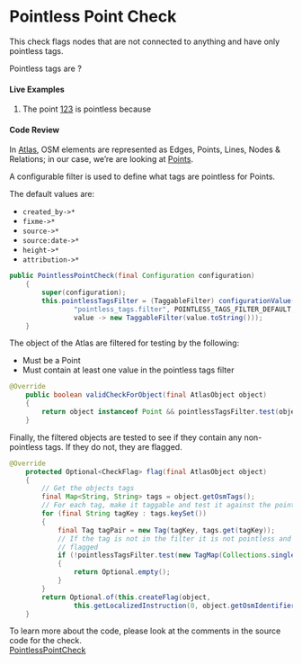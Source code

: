 # Pointless Point Check

This check flags nodes that are not connected to anything and have only pointless tags.

Pointless tags are ?

#### Live Examples

1. The point [123]() is pointless because 

#### Code Review

In [Atlas](https://github.com/osmlab/atlas), OSM elements are represented as Edges, Points, Lines, Nodes & Relations; in our case, we’re are looking at [Points](https://github.com/osmlab/atlas/blob/dev/src/main/java/org/openstreetmap/atlas/geography/atlas/items/Point.java).

A configurable filter is used to define what tags are pointless for Points.

The default values are:

* `created_by->*` 
* `fixme->*`
* `source->*`
* `source:date->*`
* `height->*`
* `attribution->*`

```java
public PointlessPointCheck(final Configuration configuration)
    {
        super(configuration);
        this.pointlessTagsFilter = (TaggableFilter) configurationValue(configuration,
                "pointless_tags.filter", POINTLESS_TAGS_FILTER_DEFAULT,
                value -> new TaggableFilter(value.toString()));
    }
```

The object of the Atlas are filtered for testing by the following:

* Must be a Point
* Must contain at least one value in the pointless tags filter

```java
@Override
    public boolean validCheckForObject(final AtlasObject object)
    {
        return object instanceof Point && pointlessTagsFilter.test(object);
    }
```

Finally, the filtered objects are tested to see if they contain any non-pointless tags. If they do not, they are flagged.

```java
@Override
    protected Optional<CheckFlag> flag(final AtlasObject object)
    {
        // Get the objects tags
        final Map<String, String> tags = object.getOsmTags();
        // For each tag, make it taggable and test it against the pointlessTagsFilter
        for (final String tagKey : tags.keySet())
        {
            final Tag tagPair = new Tag(tagKey, tags.get(tagKey));
            // If the tag is not in the filter it is not pointless and this object should not be
            // flagged
            if (!pointlessTagsFilter.test(new TagMap(Collections.singletonList(tagPair))))
            {
                return Optional.empty();
            }
        }
        return Optional.of(this.createFlag(object,
                this.getLocalizedInstruction(0, object.getOsmIdentifier())));
    }
```

To learn more about the code, please look at the comments in the source code for the check.  
[PointlessPointCheck](../../src/main/java/org/openstreetmap/atlas/checks/validation/tag/PointlessPointCheck.java)